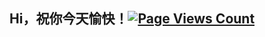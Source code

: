 ## Hi，祝你今天愉快！[![Page Views Count](https://badges.toozhao.com/badges/01JKYJ3ET6F6ZM5GKKCW9YNBVZ/blue.svg)](https://badges.toozhao.com/stats/01JKYJ3ET6F6ZM5GKKCW9YNBVZ "Get your own page views count badge on badges.toozhao.com")

<!--
**maolaoban/maolaoban** is a ✨ _special_ ✨ repository because its `README.md` (this file) appears on your GitHub profile.

Here are some ideas to get you started:

- 🔭 I’m currently working on ...
- 🌱 I’m currently learning ...
- 👯 I’m looking to collaborate on ...
- 🤔 I’m looking for help with ...
- 💬 Ask me about ...
- 📫 How to reach me: ...
- 😄 Pronouns: ...
- ⚡ Fun fact: ...
-->
